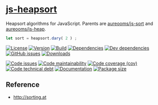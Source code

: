 [js-heapsort](http://aureooms.github.io/js-heapsort)
==

Heapsort algorithms for JavaScript. Parents are
[aureooms/js-sort](https://github.com/aureooms/js-sort)
and
[aureooms/js-heap](https://github.com/aureooms/js-heap).

```js
let sort = heapsort.dary( 2 ) ;
```

[![License](https://img.shields.io/github/license/aureooms/js-heapsort.svg)](https://raw.githubusercontent.com/aureooms/js-heapsort/master/LICENSE)
[![Version](https://img.shields.io/npm/v/@aureooms/js-heapsort.svg)](https://www.npmjs.org/package/@aureooms/js-heapsort)
[![Build](https://img.shields.io/travis/aureooms/js-heapsort/master.svg)](https://travis-ci.org/aureooms/js-heapsort/branches)
[![Dependencies](https://img.shields.io/david/aureooms/js-heapsort.svg)](https://david-dm.org/aureooms/js-heapsort)
[![Dev dependencies](https://img.shields.io/david/dev/aureooms/js-heapsort.svg)](https://david-dm.org/aureooms/js-heapsort?type=dev)
[![GitHub issues](https://img.shields.io/github/issues/aureooms/js-heapsort.svg)](https://github.com/aureooms/js-heapsort/issues)
[![Downloads](https://img.shields.io/npm/dm/@aureooms/js-heapsort.svg)](https://www.npmjs.org/package/@aureooms/js-heapsort)

[![Code issues](https://img.shields.io/codeclimate/issues/aureooms/js-heapsort.svg)](https://codeclimate.com/github/aureooms/js-heapsort/issues)
[![Code maintainability](https://img.shields.io/codeclimate/maintainability/aureooms/js-heapsort.svg)](https://codeclimate.com/github/aureooms/js-heapsort/trends/churn)
[![Code coverage (cov)](https://img.shields.io/codecov/c/gh/aureooms/js-heapsort/master.svg)](https://codecov.io/gh/aureooms/js-heapsort)
[![Code technical debt](https://img.shields.io/codeclimate/tech-debt/aureooms/js-heapsort.svg)](https://codeclimate.com/github/aureooms/js-heapsort/trends/technical_debt)
[![Documentation](http://aureooms.github.io/js-heapsort/badge.svg)](http://aureooms.github.io/js-heapsort/source.html)
[![Package size](https://img.shields.io/bundlephobia/minzip/@aureooms/js-heapsort)](https://bundlephobia.com/result?p=@aureooms/js-heapsort)

## Reference

  - http://sorting.at
